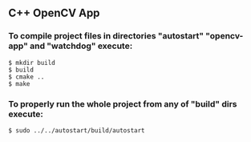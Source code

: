## C++ OpenCV App

### To compile project files in directories "autostart" "opencv-app" and "watchdog" execute:
```
$ mkdir build  
$ build  
$ cmake ..  
$ make  
```

### To properly run the whole project from any of "build" dirs execute:
```
$ sudo ../../autostart/build/autostart  
```
